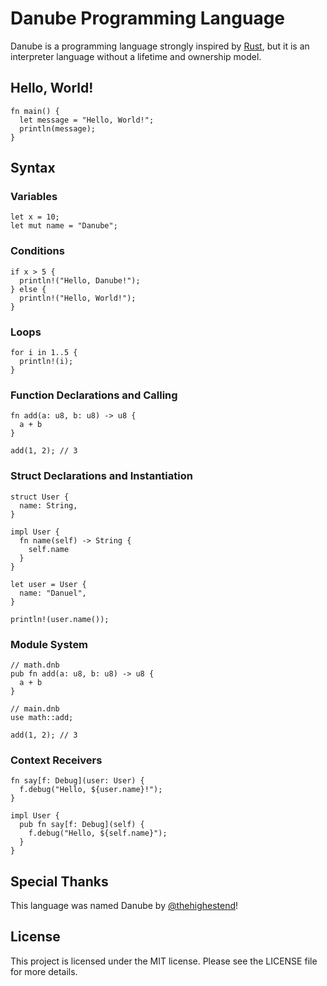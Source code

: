 # Danube Programming Language

Danube is a programming language strongly inspired by [Rust](https://github.com/rust-lang/rust/), but it is an interpreter language without a lifetime and ownership model.

## Hello, World!

```danube
fn main() {
  let message = "Hello, World!";
  println(message);
}
```

## Syntax

### Variables

```danube
let x = 10;
let mut name = "Danube";
```

### Conditions

```danube
if x > 5 {
  println!("Hello, Danube!");
} else {
  println!("Hello, World!");
}
```

### Loops

```danube
for i in 1..5 {
  println!(i);
}
```

### Function Declarations and Calling

```danube
fn add(a: u8, b: u8) -> u8 {
  a + b
}

add(1, 2); // 3
```

### Struct Declarations and Instantiation

```danube
struct User {
  name: String,
}

impl User {
  fn name(self) -> String {
    self.name
  }
}

let user = User {
  name: "Danuel",
}

println!(user.name());
```

### Module System

```danube
// math.dnb
pub fn add(a: u8, b: u8) -> u8 {
  a + b
}

// main.dnb
use math::add;

add(1, 2); // 3
```

### Context Receivers

```danube
fn say[f: Debug](user: User) {
  f.debug("Hello, ${user.name}!");
}

impl User {
  pub fn say[f: Debug](self) {
    f.debug("Hello, ${self.name}");
  }
}
```

## Special Thanks

This language was named Danube by [@thehighestend](https://github.com/thehighestend)!

## License

This project is licensed under the MIT license. Please see the LICENSE file for more details.
